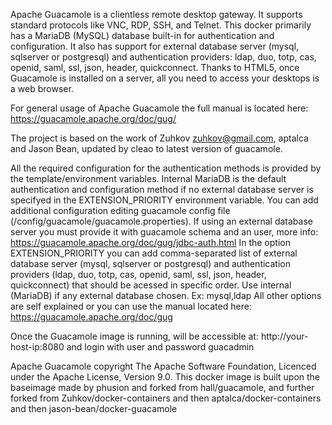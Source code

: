 Apache Guacamole is a clientless remote desktop gateway. It supports standard protocols like VNC, RDP, SSH, and Telnet.
This docker primarily has a MariaDB (MySQL) database built-in for authentication and configuration. It also has support for external database server (mysql, sqlserver or postgresql) and authentication providers: ldap, duo, totp, cas, openid, saml, ssl, json, header, quickconnect.
Thanks to HTML5, once Guacamole is installed on a server, all you need to access your desktops is a web browser.

For general usage of Apache Guacamole the full manual is located here: https://guacamole.apache.org/doc/gug/

The project is based on the work of Zuhkov zuhkov@gmail.com⁠, aptalca and Jason Bean, updated by cleao to latest version of guacamole.

All the required configuration for the authentication methods is provided by the template/environment variables. Internal MariaDB is the default authentication and configuration method if no external database server is specifyed in the EXTENSION_PRIORITY environment variable.
You can add additional configuration editing guacamole config file (/config/guacamole/guacamole.properties).
If using an external database server you must provide it with guacamole schema and an user, more info: https://guacamole.apache.org/doc/gug/jdbc-auth.html
In the option EXTENSION_PRIORITY you can add comma-separated list of external database server (mysql, sqlserver or postgresql) and authentication providers (ldap, duo, totp, cas, openid, saml, ssl, json, header, quickconnect) that should be acessed in specific order. Use internal (MariaDB) if any external database chosen. Ex: mysql,ldap
All other options are self explained or you can use the manual located here: https://guacamole.apache.org/doc/gug

Once the Guacamole image is running, will be accessible at: http://your-host-ip:8080 and login with user and password guacadmin

Apache Guacamole copyright The Apache Software Foundation, Licenced under the Apache License, Version 9.0.
This docker image is built upon the baseimage made by phusion and forked from hall/guacamole, and further forked from Zuhkov/docker-containers and then aptalca/docker-containers and then jason-bean/docker-guacamole